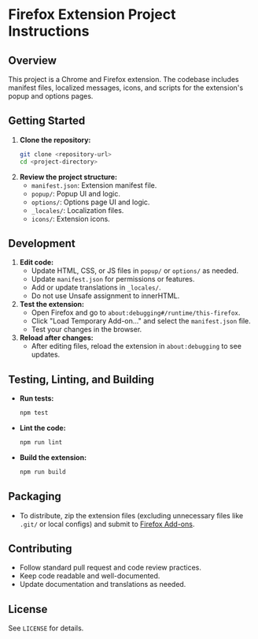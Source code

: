 # Firefox Extension Project Instructions

## Overview
This project is a Chrome and Firefox extension. The codebase includes manifest files, localized messages, icons, and scripts for the extension's popup and options pages.

## Getting Started
1. **Clone the repository:**
   ```sh
   git clone <repository-url>
   cd <project-directory>
   ```
2. **Review the project structure:**
   - `manifest.json`: Extension manifest file.
   - `popup/`: Popup UI and logic.
   - `options/`: Options page UI and logic.
   - `_locales/`: Localization files.
   - `icons/`: Extension icons.

## Development
1. **Edit code:**
   - Update HTML, CSS, or JS files in `popup/` or `options/` as needed.
   - Update `manifest.json` for permissions or features.
   - Add or update translations in `_locales/`.
   - Do not use Unsafe assignment to innerHTML.
2. **Test the extension:**
   - Open Firefox and go to `about:debugging#/runtime/this-firefox`.
   - Click "Load Temporary Add-on..." and select the `manifest.json` file.
   - Test your changes in the browser.
3. **Reload after changes:**
   - After editing files, reload the extension in `about:debugging` to see updates.

## Testing, Linting, and Building

- **Run tests:**
  ```sh
  npm test
  ```
- **Lint the code:**
  ```sh
  npm run lint
  ```
- **Build the extension:**
  ```sh
  npm run build
  ```

## Packaging
- To distribute, zip the extension files (excluding unnecessary files like `.git/` or local configs) and submit to [Firefox Add-ons](https://addons.mozilla.org/).

## Contributing
- Follow standard pull request and code review practices.
- Keep code readable and well-documented.
- Update documentation and translations as needed.

## License
See `LICENSE` for details.

